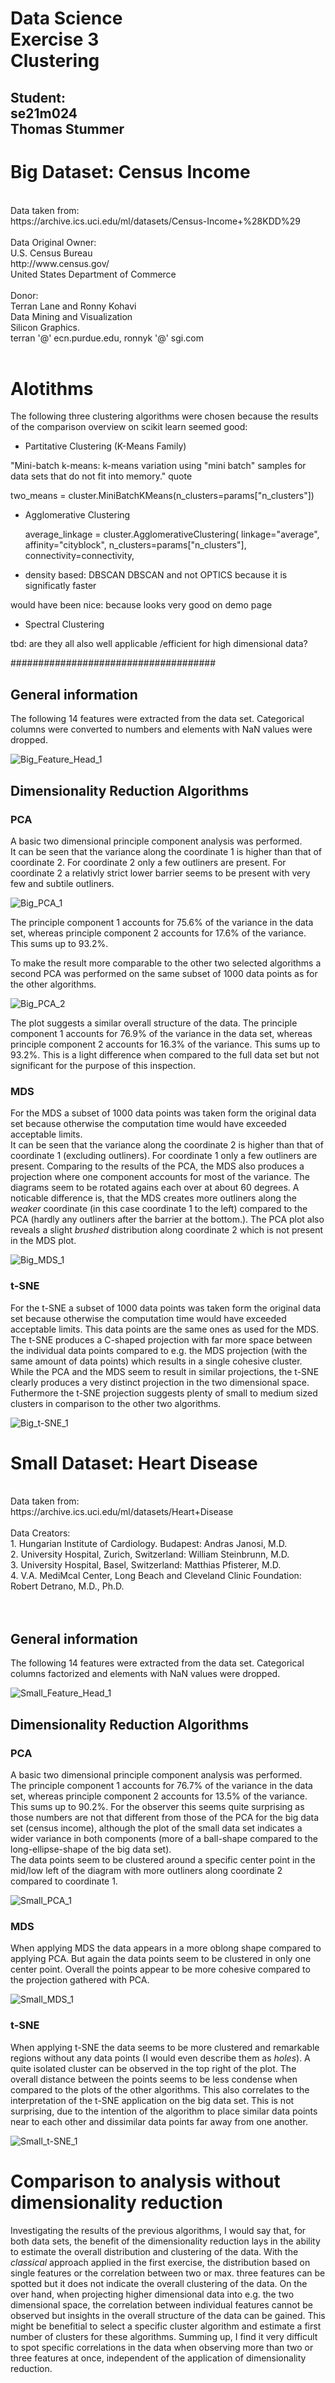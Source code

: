 # Data Science<br/>Exercise 3<br/>Clustering

## Student:<br/>se21m024<br/>Thomas Stummer<br/>

# Big Dataset: Census Income

<br/>
Data taken from:
<br/>https://archive.ics.uci.edu/ml/datasets/Census-Income+%28KDD%29
<br/><br/>
Data Original Owner:
<br/>U.S. Census Bureau
<br/>http://www.census.gov/
<br/>United States Department of Commerce
<br/><br/>
Donor:
<br/>Terran Lane and Ronny Kohavi
<br/>Data Mining and Visualization
<br/>Silicon Graphics.
<br/>terran '@' ecn.purdue.edu, ronnyk '@' sgi.com
<br/><br/>

# Alotithms

The following three clustering algorithms were chosen because the results of the comparison overview on scikit learn seemed good:

- Partitative Clustering (K-Means Family)

"Mini-batch k-means: k-means variation using "mini batch" samples for data sets that do not fit into memory." quote

two_means = cluster.MiniBatchKMeans(n_clusters=params["n_clusters"])

- Agglomerative Clustering

  average_linkage = cluster.AgglomerativeClustering(
  linkage="average",
  affinity="cityblock",
  n_clusters=params["n_clusters"],
  connectivity=connectivity,

- density based: DBSCAN
  DBSCAN and not OPTICS because it is significatly faster

would have been nice: because looks very good on demo page

- Spectral Clustering

tbd: are they all also well applicable /efficient for high dimensional data?

#####################################

## General information

The following 14 features were extracted from the data set. Categorical columns were converted to numbers and elements with NaN values were dropped.

![Big_Feature_Head_1](./Screenshots/Big_Feature_Head_1.png)

<div style="page-break-after: always"></div>

## Dimensionality Reduction Algorithms

### PCA

A basic two dimensional principle component analysis was performed.<br/>
It can be seen that the variance along the coordinate 1 is higher than that of coordinate 2. For coordinate 2 only a few outliners are present. For coordinate 2 a relativly strict lower barrier seems to be present with very few and subtile outliners.

![Big_PCA_1](./Screenshots/Big_PCA_1.png)

The principle component 1 accounts for 75.6% of the variance in the data set, whereas principle component 2 accounts for 17.6% of the variance. This sums up to 93.2%.

<div style="page-break-after: always"></div>

To make the result more comparable to the other two selected algorithms a second PCA was performed on the same subset of 1000 data points as for the other algorithms.

![Big_PCA_2](./Screenshots/Big_PCA_2.png)

The plot suggests a similar overall structure of the data. The principle component 1 accounts for 76.9% of the variance in the data set, whereas principle component 2 accounts for 16.3% of the variance. This sums up to 93.2%. This is a light difference when compared to the full data set but not significant for the purpose of this inspection.

<div style="page-break-after: always"></div>

### MDS

For the MDS a subset of 1000 data points was taken form the original data set because otherwise the computation time would have exceeded acceptable limits.<br/>
It can be seen that the variance along the coordinate 2 is higher than that of coordinate 1 (excluding outliners). For coordinate 1 only a few outliners are present. Comparing to the results of the PCA, the MDS also produces a projection where one component accounts for most of the variance. The diagrams seem to be rotated agains each over at about 60 degrees. A noticable difference is, that the MDS creates more outliners along the <i>weaker</i> coordinate (in this case coordinate 1 to the left) compared to the PCA (hardly any outliners after the barrier at the bottom.). The PCA plot also reveals a slight <i>brushed</i> distribution along coordinate 2 which is not present in the MDS plot.

![Big_MDS_1](./Screenshots/Big_MDS_1.png)

<div style="page-break-after: always"></div>

### t-SNE

For the t-SNE a subset of 1000 data points was taken form the original data set because otherwise the computation time would have exceeded acceptable limits. This data points are the same ones as used for the MDS.<br/>
The t-SNE produces a C-shaped projection with far more space between the individual data points compared to e.g. the MDS projection (with the same amount of data points) which results in a single cohesive cluster. While the PCA and the MDS seem to result in similar projections, the t-SNE clearly produces a very distinct projection in the two dimensional space. Futhermore the t-SNE projection suggests plenty of small to medium sized clusters in comparison to the other two algorithms.

![Big_t-SNE_1](./Screenshots/Big_t-SNE_1.png)

<div style="page-break-after: always"></div>

# Small Dataset: Heart Disease

<br/>
Data taken from:
<br/>https://archive.ics.uci.edu/ml/datasets/Heart+Disease
<br/><br/>
Data Creators:<br/>
1. Hungarian Institute of Cardiology. Budapest: Andras Janosi, M.D.<br/>
2. University Hospital, Zurich, Switzerland: William Steinbrunn, M.D.<br/>
3. University Hospital, Basel, Switzerland: Matthias Pfisterer, M.D.<br/>
4. V.A. MediMcal Center, Long Beach and Cleveland Clinic Foundation: Robert Detrano, M.D., Ph.D.<br/>
<br/><br/>

## General information

The following 14 features were extracted from the data set. Categorical columns factorized and elements with NaN values were dropped.

![Small_Feature_Head_1](./Screenshots/Small_Feature_Head_1.png)

<div style="page-break-after: always"></div>

## Dimensionality Reduction Algorithms

### PCA

A basic two dimensional principle component analysis was performed.<br/>
The principle component 1 accounts for 76.7% of the variance in the data set, whereas principle component 2 accounts for 13.5% of the variance. This sums up to 90.2%. For the observer this seems quite surprising as those numbers are not that different from those of the PCA for the big data set (census income), although the plot of the small data set indicates a wider variance in both components (more of a ball-shape compared to the long-ellipse-shape of the big data set).<br/>
The data points seem to be clustered around a specific center point in the mid/low left of the diagram with more outliners along coordinate 2 compared to coordinate 1.

![Small_PCA_1](./Screenshots/Small_PCA_1.png)

<div style="page-break-after: always"></div>

### MDS

When applying MDS the data appears in a more oblong shape compared to applying PCA. But again the data points seem to be clustered in only one center point. Overall the points appear to be more cohesive compared to the projection gathered with PCA.

![Small_MDS_1](./Screenshots/Small_MDS_1.png)

<div style="page-break-after: always"></div>

### t-SNE

When applying t-SNE the data seems to be more clustered and remarkable regions without any data points (I would even describe them as <i>holes</i>). A quite isolated cluster can be observed in the top right of the plot. The overall distance between the points seems to be less condense when compared to the plots of the other algorithms. This also correlates to the interpretation of the t-SNE application on the big data set. This is not surprising, due to the intention of the algorithm to place similar data points near to each other and dissimilar data points far away from one another.

![Small_t-SNE_1](./Screenshots/Small_t-SNE_1.png)

# Comparison to analysis without dimensionality reduction

Investigating the results of the previous algorithms, I would say that, for both data sets, the benefit of the dimensionality reduction lays in the ability to estimate the overall distribution and clustering of the data. With the <i>classical</i> approach applied in the first exercise, the distribution based on single features or the correlation between two or max. three features can be spotted but it does not indicate the overall clustering of the data. On the over hand, when projecting higher dimensional data into e.g. the two dimensional space, the correlation between individual features cannot be observed but insights in the overall structure of the data can be gained. This might be benefitial to select a specific cluster algorithm and estimate a first number of clusters for these algorithms. Summing up, I find it very difficult to spot specific correlations in the data when observing more than two or three features at once, independent of the application of dimensionality reduction.

